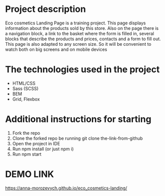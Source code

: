 # Project description
Eco cosmetics Landing Page is a training project. This page displays information about the products sold by this store. Also on the page there is a navigation block, a link to the basket where the form is filled in, several blocks that describe the products and prices, contacts and a form to fill out.
This page is also adapted to any screen size. So it will be convenient to watch both on big screens and on mobile devices

# The technologies used in the project
- HTML/CSS
- Sass (SCSS)
- BEM
- Grid, Flexbox

# Additional instructions for starting
1. Fork the repo
2. Clone the forked repo be running git clone the-link-from-github
3. Open the project in IDE
4. Run npm install (or just npm i)
5. Run npm start

# DEMO LINK
https://anna-morozevych.github.io/eco_cosmetics-landing/
